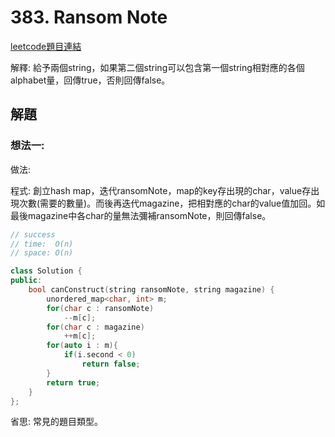 # 383. Ransom Note

[leetcode題目連結](https://leetcode.com/problems/ransom-note/)

解釋: 給予兩個string，如果第二個string可以包含第一個string相對應的各個alphabet量，回傳true，否則回傳false。

## 解題

### 想法一:

做法:

程式: 創立hash map，迭代ransomNote，map的key存出現的char，value存出現次數(需要的數量)。而後再迭代magazine，把相對應的char的value值加回。如最後magazine中各char的量無法彌補ransomNote，則回傳false。

```c++
// success
// time:  O(n)
// space: O(n)

class Solution {
public:
    bool canConstruct(string ransomNote, string magazine) {
        unordered_map<char, int> m;
        for(char c : ransomNote)
            --m[c];
        for(char c : magazine)
            ++m[c];
        for(auto i : m){
            if(i.second < 0)
                return false;
        }
        return true;
    }
};
```

省思: 常見的題目類型。

<br/>

<!--
### 網路解一:

```c++

```
-->
